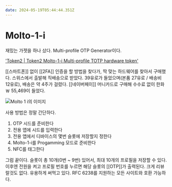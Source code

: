 ```yaml
---
date: 2024-05-19T05:44:44.351Z
---
```


# Molto-1-i

재밌는 가젯을 하나 샀다. Multi-profile OTP Generator이다.

['Token2 | Token2 Molto-1-i Multi-profile TOTP hardware token'](https://www.token2.com/shop/product/token2-molto-1-i-multi-profile-totp-hardware-token)

[[스마트폰]] 없이 [[2FA]] 인증을 할 방법을 찾다가, 딱 맞는 하드웨어를 찾아서 구매했다. 스위스에서 출발해 직배송으로 받았다. 39유로가 들었으며(본품 27유로 / 배송비 12유로), 배송은 약 4주가 걸렸다. [[네이버페이]] 머니카드로 구매해 수수료 없이 한화 ￦ 55,469이 들었다.

![Molto 1 i의 이미지](../images/molto-1-i.png)

사용 방법은 정말 간단하다.

1. OTP 시드를 준비한다
1. 전용 앱에 시드를 입력한다
1. 전용 앱에서 디바이스의 몇번 슬롯에 저장할지 정한다
1. Molto-1-i를 Progamming 모드로 준비한다
1. NFC를 태그한다

그럼 끝이다. 슬롯이 총 10개(0번 ~ 9번) 있어서, 최대 10개의 프로필을 저장할 수 있다. 이후엔 전원을 켜고 프로필 번호를 누르면 해당 슬롯의 [[OTP]]가 출력된다. 크게 리뷰랄것도 없다. 유용하게 써먹고 있다. RFC 6238를 지원하는 모든 사이트와 호환 가능하다.

